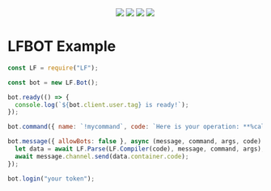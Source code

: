 <div align="center">
  <img src="https://img.shields.io/github/languages/top/Lawynnn/LF?style=flat-square"/>
  <img src="https://sonarcloud.io/api/project_badges/measure?project=LF&metric=ncloc"/>
  <img src="https://img.shields.io/github/stars/Lawynnn/LF?color=5ac18e&label=Stars&style=flat-square"/>
  <img src="https://img.shields.io/bitbucket/issues-raw/Lawynnn/LF?style=flat-square">
</div>

# LFBOT Example

```js
const LF = require("LF");

const bot = new LF.Bot();

bot.ready(() => {
  console.log(`${bot.client.user.tag} is ready!`);
});

bot.command({ name: `!mycommand`, code: `Here is your operation: **%calc(%arg)**` });

bot.message({ allowBots: false }, async (message, command, args, code) => {
  let data = await LF.Parse(LF.Compiler(code), message, command, args);
  await message.channel.send(data.container.code);
});

bot.login("your token");
```
